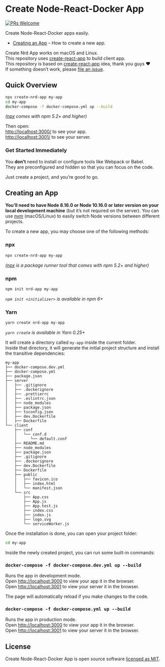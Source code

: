 # Create Node-React-Docker App 
[![PRs Welcome](https://img.shields.io/badge/PRs-welcome-green.svg)](https://github.com/EduSantosBrito/create-nrd-app/pulls)

Create Node-React-Docker apps easily.

- [Creating an App](#creating-an-app) – How to create a new app.

Create Nrd App works on macOS and Linux.<br>
This repository uses [create-react-app](https://github.com/facebook/create-react-app) to build client app.<br>
This repository is based on [create-react-app](https://github.com/facebook/create-react-app) idea, thank you guys ❤️<br>
If something doesn’t work, please [file an issue](https://github.com/EduSantosBrito/create-nrd-app/issues/new).<br>

## Quick Overview

```sh
npx create-nrd-app my-app
cd my-app
docker-compose -f docker-compose.yml up --build
```

_([npx](https://medium.com/@maybekatz/introducing-npx-an-npm-package-runner-55f7d4bd282b) comes with npm 5.2+ and higher)_

Then open:<br>
[http://localhost:3000/](http://localhost:3000/) to see your app.<br>
[http://localhost:3001/](http://localhost:3001/) to see your server.<br>

### Get Started Immediately

You **don’t** need to install or configure tools like Webpack or Babel.<br>
They are preconfigured and hidden so that you can focus on the code.

Just create a project, and you’re good to go.

## Creating an App

**You’ll need to have Node 8.16.0 or Node 10.16.0 or later version on your local development machine** (but it’s not required on the server). You can use [nvm](https://github.com/creationix/nvm#installation) (macOS/Linux) to easily switch Node versions between different projects.

To create a new app, you may choose one of the following methods:

### npx

```sh
npx create-nrd-app my-app
```

_([npx](https://medium.com/@maybekatz/introducing-npx-an-npm-package-runner-55f7d4bd282b) is a package runner tool that comes with npm 5.2+ and higher)_

### npm

```sh
npm init nrd-app my-app
```

_`npm init <initializer>` is available in npm 6+_

### Yarn

```sh
yarn create nrd-app my-app
```

_`yarn create` is available in Yarn 0.25+_

It will create a directory called `my-app` inside the current folder.<br>
Inside that directory, it will generate the initial project structure and install the transitive dependencies:

```
my-app
├── docker-compose.dev.yml
├── docker-compose.yml
├── package.json
├── server
│   ├── .gitignore
│   ├── .dockerignore
│   ├── .prettierrc
│   ├── .eslintrc.json
│   ├── node_modules
│   ├── package.json
│   ├── tsconfig.json
│   ├── dev.Dockerfile
│   ├── Dockerfile
└── client
    ├── conf
    │   └── conf.d
    │      └── default.conf
    ├── README.md
    ├── node_modules
    ├── package.json
    ├── .gitignore
    ├── .dockerignore
    ├── dev.Dockerfile
    ├── Dockerfile
    ├── public
    │   ├── favicon.ico
    │   ├── index.html
    │   └── manifest.json
    └── src
        ├── App.css
        ├── App.js
        ├── App.test.js
        ├── index.css
        ├── index.js
        ├── logo.svg
        └── serviceWorker.js
```

Once the installation is done, you can open your project folder:

```sh
cd my-app
```

Inside the newly created project, you can run some built-in commands:

### `docker-compose -f docker-compose.dev.yml up --build`

Runs the app in development mode.<br>
Open [http://localhost:3000](http://localhost:3000) to view your app it in the browser.<br>
Open [http://localhost:3001](http://localhost:3001) to view your server it in the browser.<br>

The page will automatically reload if you make changes to the code.<br>

### `docker-compose -f docker-compose.yml up --build`

Runs the app in production mode.<br>
Open [http://localhost:3000](http://localhost:3000) to view your app it in the browser.<br>
Open [http://localhost:3001](http://localhost:3001) to view your server it in the browser.<br>

## License

Create Node-React-Docker App is open source software [licensed as MIT](https://github.com/EduSantosBrito/create-nrd-app/blob/master/LICENSE).
